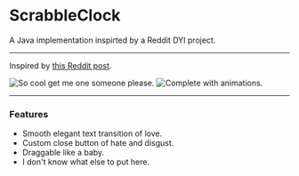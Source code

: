 # ScrabbleClock
A Java implementation inspirted by a Reddit DYI project.

---

Inspired by [this Reddit post](https://www.reddit.com/r/DIY/comments/4rb7uz/i_made_a_word_clock_out_of_wood_from_an_acoustic/).

![So cool get me one someone please.](https://i.gyazo.com/19cd0e7f499c01c85dae1016571b3ee8.png)
![Complete with animations.](https://i.gyazo.com/7c1d723223a84a518cc75ba671d510af.png)

---

### Features
* Smooth elegant text transition of love.
* Custom close button of hate and disgust.
* Draggable like a baby.
* I don't know what else to put here.
